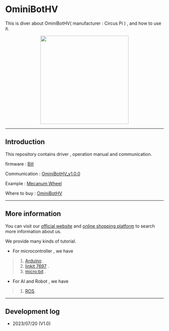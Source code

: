 # OminiBotHV
This is diver about OminiBotHV( manufacturer : Circus Pi  ) , and how to use it.

<p align="center">
  <img src="https://github.com/iCShopMgr/OminiBotHV/blob/master/image/OminiBotHV.jpg" width="280"/>
</p>

----
## Introduction

This repository contains driver , operation manual and communication.

firmware         :  [Bill](https://github.com/CIRCUSPi/OminiBotHV/blob/master/firmware/OminiBotCarStm32f1_v1.0.0.hex)

Communication    :  [OminiBotHV_v1.0.0](https://github.com/CIRCUSPi/OminiBotHV/blob/master/communication/OminibotHV_%E5%BA%95%E5%B1%A4%E9%80%9A%E8%A8%8A%E6%A0%BC%E5%BC%8F%E8%88%87%E5%B0%8F%E8%BB%8A%E9%81%8B%E5%8B%95%E5%AD%B8_V1.0.0.pdf)

Example          :  [Mecanum Wheel](https://github.com/CIRCUSPi/OminiBotHV/blob/master/example/OminiBot_HV_Meca.py)

Where to buy     :  [OminiBotHV](https://www.icshop.com.tw/products/368030200586)

----
## More information

You can visit our [official website](http://www.circuspi.com/) and [online shopping platform](https://www.icshop.com.tw/index.php) to search more information about us.

We provide many kinds of tutorial.

* For microcontroller , we have

> 1. [Arduino](http://www.circuspi.com/index.php/category/technical-article/arduino/) .
> 2. [linkit 7697](http://www.circuspi.com/index.php/category/technical-article/linkit/) .
> 3. [micro:bit](http://www.circuspi.com/index.php/category/technical-article/mbitbot-mini/) .

* For AI and Robot , we have 

> 1. [ROS](http://www.circuspi.com/index.php/category/technical-article/ros/).

----

## Development log

* 2023/07/20 (V1.0)


